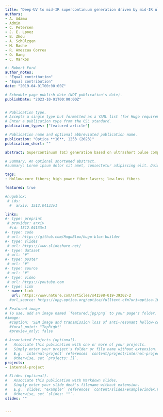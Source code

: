 ```yaml
---
title: "Deep-UV to mid-IR supercontinuum generation driven by mid-IR ultrashort pulses in a gas-filled hollow-core fiber"
authors:
- A. Adamu
- Admin
- C. Petersen
- J. E. Lpoez
- B. Zhou
- A. Schülzgen
- M. Bache
- R. Amezcua Correa
- O. Bang
- C. Markos

#- Robert Ford
author_notes:
- "Equal contribution"
- "Equal contribution"
date: "2019-04-01T00:00:00Z"

# Schedule page publish date (NOT publication's date).
publishDate: "2023-10-01T00:00:00Z"


# Publication type.
# Accepts a single type but formatted as a YAML list (for Hugo requirements).
# Enter a publication type from the CSL standard.
publication_types: ["featured-article"]

# Publication name and optional abbreviated publication name.
publication: "Optica **10**, 1253 (2023)"
publication_short: ""

abstract: Supercontinuum (SC) generation based on ultrashort pulse compression constitutes one of the most promising technologies towards ultra-wide bandwidth, high-brightness, and spatially coherent light sources for applications such as spectroscopy and microscopy. Here, multi-octave SC generation in a gas-filled hollow-core antiresonant fiber (HC-ARF) is reported spanning from 200 nm in the deep ultraviolet (DUV) to 4000 nm in the mid-infrared (mid-IR) having an output energy of 5 μJ. This was obtained by pumping at the center wavelength of the first anti-resonant transmission window (2460 nm) with ~100 fs pulses and an injected pulse energy of ~8 μJ. The mechanism behind the extreme spectral broadening relies upon intense soliton-plasma nonlinear dynamics which leads to efficient soliton self-compression and phase-matched dispersive wave (DW) emission in the DUV region. The strongest DW is observed at 275 nm which corresponds to the calculated phase-matching wavelength of the pump. Furthermore, the effect of changing the pump pulse energy and gas pressure on the nonlinear dynamics and their direct impact on SC generation was investigated. This work represents another step towards gas-filled fiber-based coherent sources, which is set to have a major impact on applications spanning from DUV to mid-IR..

# Summary. An optional shortened abstract.
#summary: Lorem ipsum dolor sit amet, consectetur adipiscing elit. Duis posuere tellus ac convallis placerat. Proin tincidunt magna sed ex sollicitudin condimentum.

tags:
- Hollow-core fibers; high power fiber lasers; low-loss fibers

featured: true

#hugoblox:
 # ids:
  #  arxiv: 1512.04133v1

links:
#- type: preprint
 # provider: arxiv
  #id: 1512.04133v1
#- type: code
 # url: https://github.com/HugoBlox/hugo-blox-builder
#- type: slides
 # url: https://www.slideshare.net/
#- type: dataset
 # url: "#"
#- type: poster
 # url: "#"
#- type: source
 # url: "#"
#- type: video
 # url: https://youtube.com
#- type: link
 - name: link
   url: https://www.nature.com/articles/s41598-019-39302-2
  #url_source: https://opg.optica.org/optica/fulltext.cfm?uri=optica-10-10-1253

# Featured image
# To use, add an image named `featured.jpg/png` to your page's folder. 
#image:
  #caption: 'SEM image and transmission loss of anti-resonant hollow-core fiber'
  #focal_point: "TopRight"
  #preview_only: false

# Associated Projects (optional).
#   Associate this publication with one or more of your projects.
#   Simply enter your project's folder or file name without extension.
#   E.g. `internal-project` references `content/project/internal-project/index.md`.
#   Otherwise, set `projects: []`.
projects:
- internal-project

# Slides (optional).
#   Associate this publication with Markdown slides.
#   Simply enter your slide deck's filename without extension.
#   E.g. `slides: "example"` references `content/slides/example/index.md`.
#   Otherwise, set `slides: ""`.
slides: ""


---
```

